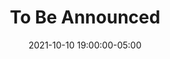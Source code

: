 ---
date: 2021-10-10 19:00:00-05:00
dateRange: Oct 8 and 10
dates: 7:00 pm every other day from Oct 8 2021 thru Oct 10 2021
draft: false
expiryDate: 2021-10-11
mpaaRating: PG-13
oneSheet: /img/_default_no-image-available.png
performanceList:
  performance:
  - date: 2021-10-08 19:00:00-05:00
    format: 2D
  - date: 2021-10-10 19:00:00-05:00
    format: 2D
runningTime: 132
shortTitle: To Be Announced
studioInfo:
  studio: Not Specified
  studioFee: 0
  studioPercentage: 0
title: To Be Announced
---